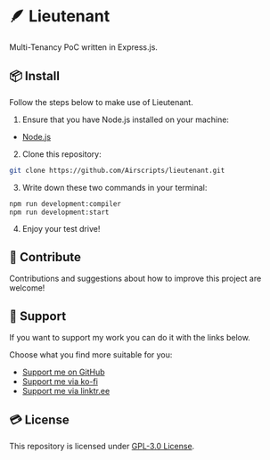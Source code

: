 # 🪶 Lieutenant
Multi-Tenancy PoC written in Express.js.

## 📦 Install
Follow the steps below to make use of Lieutenant.

1. Ensure that you have Node.js installed on your machine:
- [Node.js](https://node.js.org/en/)

2. Clone this repository:
```bash
git clone https://github.com/Airscripts/lieutenant.git
```

3. Write down these two commands in your terminal:
```bash
npm run development:compiler
npm run development:start
```

4. Enjoy your test drive!

## 🤝 Contribute
Contributions and suggestions about how to improve this project are welcome!

## 💚 Support  
If you want to support my work you can do it with the links below.  

Choose what you find more suitable for you:
- [Support me on GitHub](https://github.com/sponsors/Airscripts)
- [Support me via ko-fi](https://ko-fi.com/airscript)
- [Support me via linktr.ee](https://linktr.ee/airscript)

## 💳 License  
This repository is licensed under [GPL-3.0 License](https://github.com/Airscripts/lieutenant/blob/main/LICENSE).
